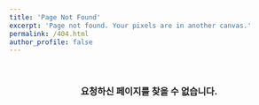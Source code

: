 ```yaml
---
title: 'Page Not Found'
excerpt: 'Page not found. Your pixels are in another canvas.'
permalink: /404.html
author_profile: false
---
```


<br>

### <center> 요청하신 페이지를 찾을 수 없습니다. </center>

<br>

<script>
  var GOOG_FIXURL_LANG = 'en';
  var GOOG_FIXURL_SITE = 'https://developshin.github.io'
</script>
<script src="https://linkhelp.clients.google.com/tbproxy/lh/wm/fixurl.js">
</script>
